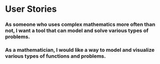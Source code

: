 # User Stories

### As someone who uses complex mathematics more often than not, I want a tool that can model and solve various types of problems.

### As a mathematician, I would like a way to model and visualize various types of functions and problems.